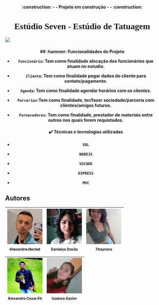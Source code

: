 <h4 align="center"> 
    :construction: - - Projeto em construção - -  :construction:
</h4>
<h1 align="center" style='font-family: Righteous'> Estúdio Seven - Estúdio de Tatuagem</h1>
<img src="./src/view/img/bannerStudioSeven.png">
<h4 align="center"

</h4>
## :hammer: Funcionalidades do Projeto

- `Funcionário`: Tem como finalidade alocação dos funcionários que atuam no estudio.
- `Cliente`: Tem como finalidade pegar dados do cliente para contato/pagamento.
-  `Agenda`: Tem como finalidade agendar horários com os clientes.
- `Parcerias`:Tem como finalidade, ter/fazer sociedade/parceria com clientes/amigos futuros.
- `Fornecedores`: Tem como finalidade, prestador de materiais entre outros nos quais forem requistados.
  
  <h4 align="center">✔️ Técnicas e tecnologias utilizadas</h4>
- `SQL`
- `NODEJS`
- `VSCODE`
- `EXPRESS`
- `MVC`
## Autores ##

| [<img src="./src/view/img/perfil_aleneckel.jpg" width=115><br><sub> Alexandre Neckel</sub>](https://github.com/XandiNeckel) |  [<img src=".//src/view/img/perfil_dani.jpg" width=115><br><sub>Danielys Davila</sub>](https://github.com/Danielysdavils) |  [<img src="./src/view/img/perfil_thay.jpg" width=115><br><sub>Thaynara</sub>](https://github.com/Thaynara108310) |
| :---: | :---: | :---:

| [<img src=".//src/view/img/perfil_alecezar.png" width=115><br><sub>Alexandre Cezar Fh</sub>](https://github.com/alexandre.cezar) |  [<img src=".//src/view/img/perfil_isa.jpg" width=115><br><sub>Isadora Xavier</sub>](https://github.com/IsadoraXavierR) | 
| :---: | :---: 
